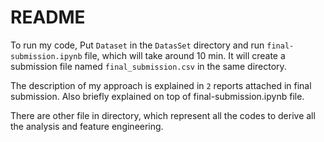 # README
To run my code, Put `Dataset` in the `DatasSet` directory 
and run `final-submission.ipynb` file, which will take around 10 min. It will create a submission file named `final_submission.csv` in the same directory.

The description of my approach is explained in `2` reports attached in final submission. Also briefly explained on top of final-submission.ipynb file.

There are other file in directory, which represent all the codes to derive all the analysis and feature engineering.
